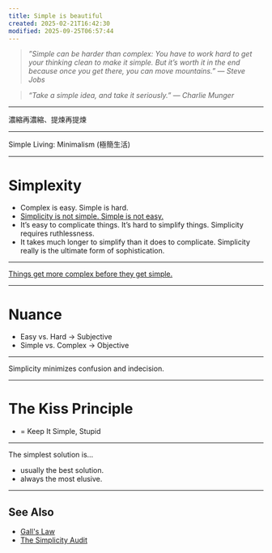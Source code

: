 ```yaml
---
title: Simple is beautiful
created: 2025-02-21T16:42:30
modified: 2025-09-25T06:57:44
---
```


> _”Simple can be harder than complex: You have to work hard to get your thinking clean to make it simple. But it’s worth it in the end because once you get there, you can move mountains.” — Steve Jobs_

> _“Take a simple idea, and take it seriously.” — Charlie Munger_

---

濃縮再濃縮、提煉再提煉

---

Simple Living: Minimalism (極簡生活)

---

# Simplexity

* Complex is easy. Simple is hard.
* [Simplicity is not simple. Simple is not easy.](https://www.youtube.com/watch?v=SxdOUGdseq4)
* It’s easy to complicate things. It’s hard to simplify things. Simplicity requires ruthlessness.
* It takes much longer to simplify than it does to complicate. Simplicity really is the ultimate form of sophistication.

---

[Things get more complex before they get simple.](https://sketchplanations.com/things-get-more-complex-before-they-get-simple)

---

# Nuance

* Easy vs. Hard → Subjective
* Simple vs. Complex → Objective

---

Simplicity minimizes confusion and indecision.

---

# The Kiss Principle

* = Keep It Simple, Stupid

---

The simplest solution is…

* usually the best solution.
* always the most elusive.

---

## See Also

* [Gall's Law](Gall's%20Law.md)
* [The Simplicity Audit](the-simplicity-audit.md)
